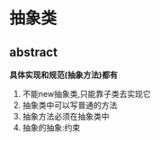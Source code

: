 # 抽象类

## abstract

**具体实现和规范(抽象方法)都有**

1. 不能new抽象类,只能靠子类去实现它
2. 抽象类中可以写普通的方法
3. 抽象方法必须在抽象类中
4. 抽象的抽象:约束